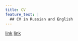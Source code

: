 ```yaml
---
title: CV
feature_text: |
  ## CV in Russian and English
---
```


<a href="CV, Stefanishina Elena.pdf">link</a>
<a href="Stefanishina, Russian CV.pdf">link</a>